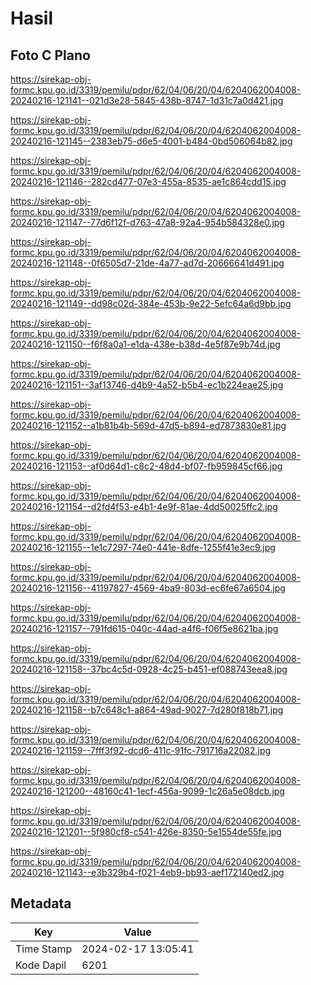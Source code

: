 # Hasil

## Foto C Plano

https://sirekap-obj-formc.kpu.go.id/3319/pemilu/pdpr/62/04/06/20/04/6204062004008-20240216-121141--021d3e28-5845-438b-8747-1d31c7a0d421.jpg

https://sirekap-obj-formc.kpu.go.id/3319/pemilu/pdpr/62/04/06/20/04/6204062004008-20240216-121145--2383eb75-d6e5-4001-b484-0bd506064b82.jpg

https://sirekap-obj-formc.kpu.go.id/3319/pemilu/pdpr/62/04/06/20/04/6204062004008-20240216-121146--282cd477-07e3-455a-8535-ae1c864cdd15.jpg

https://sirekap-obj-formc.kpu.go.id/3319/pemilu/pdpr/62/04/06/20/04/6204062004008-20240216-121147--77d6f12f-d763-47a8-92a4-954b584328e0.jpg

https://sirekap-obj-formc.kpu.go.id/3319/pemilu/pdpr/62/04/06/20/04/6204062004008-20240216-121148--0f6505d7-21de-4a77-ad7d-20666641d491.jpg

https://sirekap-obj-formc.kpu.go.id/3319/pemilu/pdpr/62/04/06/20/04/6204062004008-20240216-121149--dd98c02d-384e-453b-9e22-5efc64a6d9bb.jpg

https://sirekap-obj-formc.kpu.go.id/3319/pemilu/pdpr/62/04/06/20/04/6204062004008-20240216-121150--f6f8a0a1-e1da-438e-b38d-4e5f87e9b74d.jpg

https://sirekap-obj-formc.kpu.go.id/3319/pemilu/pdpr/62/04/06/20/04/6204062004008-20240216-121151--3af13746-d4b9-4a52-b5b4-ec1b224eae25.jpg

https://sirekap-obj-formc.kpu.go.id/3319/pemilu/pdpr/62/04/06/20/04/6204062004008-20240216-121152--a1b81b4b-569d-47d5-b894-ed7873830e81.jpg

https://sirekap-obj-formc.kpu.go.id/3319/pemilu/pdpr/62/04/06/20/04/6204062004008-20240216-121153--af0d64d1-c8c2-48d4-bf07-fb959845cf66.jpg

https://sirekap-obj-formc.kpu.go.id/3319/pemilu/pdpr/62/04/06/20/04/6204062004008-20240216-121154--d2fd4f53-e4b1-4e9f-81ae-4dd50025ffc2.jpg

https://sirekap-obj-formc.kpu.go.id/3319/pemilu/pdpr/62/04/06/20/04/6204062004008-20240216-121155--1e1c7297-74e0-441e-8dfe-1255f41e3ec9.jpg

https://sirekap-obj-formc.kpu.go.id/3319/pemilu/pdpr/62/04/06/20/04/6204062004008-20240216-121156--41197827-4569-4ba9-803d-ec6fe67a6504.jpg

https://sirekap-obj-formc.kpu.go.id/3319/pemilu/pdpr/62/04/06/20/04/6204062004008-20240216-121157--791fd615-040c-44ad-a4f6-f06f5e8621ba.jpg

https://sirekap-obj-formc.kpu.go.id/3319/pemilu/pdpr/62/04/06/20/04/6204062004008-20240216-121158--37bc4c5d-0928-4c25-b451-ef088743eea8.jpg

https://sirekap-obj-formc.kpu.go.id/3319/pemilu/pdpr/62/04/06/20/04/6204062004008-20240216-121158--b7c648c1-a864-49ad-9027-7d280f818b71.jpg

https://sirekap-obj-formc.kpu.go.id/3319/pemilu/pdpr/62/04/06/20/04/6204062004008-20240216-121159--7fff3f92-dcd6-411c-91fc-791716a22082.jpg

https://sirekap-obj-formc.kpu.go.id/3319/pemilu/pdpr/62/04/06/20/04/6204062004008-20240216-121200--48160c41-1ecf-456a-9099-1c26a5e08dcb.jpg

https://sirekap-obj-formc.kpu.go.id/3319/pemilu/pdpr/62/04/06/20/04/6204062004008-20240216-121201--5f980cf8-c541-426e-8350-5e1554de55fe.jpg

https://sirekap-obj-formc.kpu.go.id/3319/pemilu/pdpr/62/04/06/20/04/6204062004008-20240216-121143--e3b329b4-f021-4eb9-bb93-aef172140ed2.jpg


## Metadata

| Key        | Value               |
| ---------- | ------------------- |
| Time Stamp | 2024-02-17 13:05:41 |
| Kode Dapil | 6201                |



